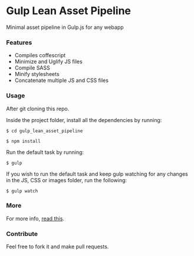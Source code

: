 # Gulp Lean Asset Pipeline


Minimal asset pipeline in Gulp.js for any webapp

### Features
* Compiles coffescript
* Minimize and Uglify JS files
* Compile SASS
* Minify stylesheets
* Concatenate multiple JS and CSS files

### Usage

After git cloning this repo.

Inside the project folder, install all the dependencies by running:
```
$ cd gulp_lean_asset_pipeline

$ npm install
```

Run the default task by running:
```
$ gulp
```


If you wish to run the default task and keep gulp watching for any changes in the JS, CSS or images folder, run the following:
```
$ gulp watch
```

### More

For more info, [read this](http://www.frontendjournal.com/how-to-build-an-asset-pipeline-with-gulpjs-for-any-webapp/).

### Contribute

Feel free to fork it and make pull requests.
